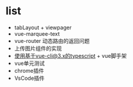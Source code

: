 # list

- tabLayout + viewpager
- vue-marquee-text
- vue-router 动态路由的返回问题
- 上传图片组件的实现
- 使用基于vue-cli@3.x的typescript + vue脚手架
- vue单元测试
- chrome插件
- VsCode插件